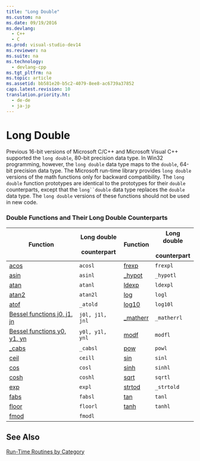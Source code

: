```yaml
---
title: "Long Double"
ms.custom: na
ms.date: 09/19/2016
ms.devlang: 
  - C++
  - C
ms.prod: visual-studio-dev14
ms.reviewer: na
ms.suite: na
ms.technology: 
  - devlang-cpp
ms.tgt_pltfrm: na
ms.topic: article
ms.assetid: bb581e20-b5c2-4079-8ee8-ac6739a37852
caps.latest.revision: 10
translation.priority.ht: 
  - de-de
  - ja-jp
---
```

# Long Double
Previous 16-bit versions of Microsoft C/C++ and Microsoft Visual C++ supported the `long double`, 80-bit precision data type. In Win32 programming, however, the `long double` data type maps to the `double`, 64-bit precision data type. The Microsoft run-time library provides `long double` versions of the math functions only for backward compatibility. The `long double` function prototypes are identical to the prototypes for their `double` counterparts, except that the `long``double` data type replaces the `double` data type. The `long double` versions of these functions should not be used in new code.  
  
### Double Functions and Their Long Double Counterparts  
  
|Function|Long double<br /><br /> counterpart|Function|Long double<br /><br /> counterpart|  
|--------------|---------------------------------|--------------|---------------------------------|  
|[acos](../vs140/acos--acosf--acosl.md)|`acosl`|[frexp](../vs140/frexp.md)|`frexpl`|  
|[asin](../vs140/asin--asinf--asinl.md)|`asinl`|[_hypot](../vs140/hypot--hypotf--hypotl--_hypot--_hypotf--_hypotl.md)|`_hypotl`|  
|[atan](../vs140/atan--atanf--atanl--atan2--atan2f--atan2l.md)|`atanl`|[ldexp](../vs140/ldexp.md)|`ldexpl`|  
|[atan2](../vs140/atan--atanf--atanl--atan2--atan2f--atan2l.md)|`atan2l`|[log](../vs140/log--logf--log10--log10f.md)|`logl`|  
|[atof](../vs140/atof--_atof_l--_wtof--_wtof_l.md)|`_atold`|[log10](../vs140/log--logf--log10--log10f.md)|`log10l`|  
|[Bessel functions j0, j1, jn](../vs140/Bessel-Functions--_j0--_j1--_jn.md)|`j0l, j1l, jnl`|[_matherr](../vs140/_matherr.md)|`_matherrl`|  
|[Bessel functions y0, y1, yn](../vs140/Bessel-Functions--_y0--_y1--_yn.md)|`y0l, y1l, ynl`|[modf](../vs140/modf--modff--modfl.md)|`modfl`|  
|[_cabs](../vs140/_cabs.md)|`_cabsl`|[pow](../vs140/pow--powf--powl.md)|`powl`|  
|[ceil](../vs140/ceil--ceilf--ceill.md)|`ceill`|[sin](../vs140/sin--sinf--sinl--sinh--sinhf--sinhl.md)|`sinl`|  
|[cos](../vs140/cos--cosf--cosl--cosh--coshf--coshl.md)|`cosl`|[sinh](../vs140/sin--sinf--sinl--sinh--sinhf--sinhl.md)|`sinhl`|  
|[cosh](../vs140/cos--cosf--cosl--cosh--coshf--coshl.md)|`coshl`|[sqrt](../vs140/sqrt--sqrtf--sqrtl.md)|`sqrtl`|  
|[exp](../vs140/exp--expf.md)|`expl`|[strtod](../vs140/strtod--_strtod_l--wcstod--_wcstod_l.md)|`_strtold`|  
|[fabs](../vs140/fabs--fabsf--fabsl.md)|`fabsl`|[tan](../vs140/tan--tanf--tanl--tanh--tanhf--tanhl.md)|`tanl`|  
|[floor](../vs140/floor--floorf--floorl.md)|`floorl`|[tanh](../vs140/tan--tanf--tanl--tanh--tanhf--tanhl.md)|`tanhl`|  
|[fmod](../vs140/fmod--fmodf.md)|`fmodl`|||  
  
## See Also  
 [Run-Time Routines by Category](../vs140/Run-Time-Routines-by-Category.md)